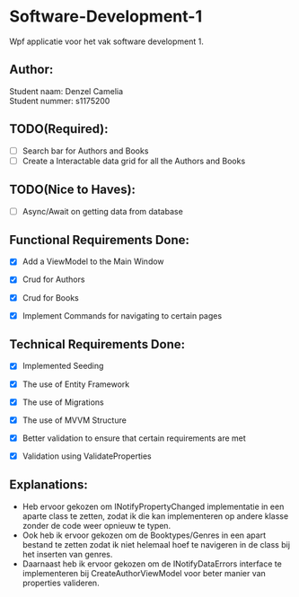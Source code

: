# Software-Development-1
Wpf applicatie voor het vak software development 1.

## Author:
Student naam: Denzel Camelia \
Student nummer: s1175200


## TODO(Required):
- [ ] Search bar for Authors and Books
- [ ] Create a Interactable data grid for all the Authors and Books 

## TODO(Nice to Haves):
- [ ] Async/Await on getting data from database

## Functional Requirements Done:
- [x] Add a ViewModel to the Main Window
- [x] Crud for Authors
- [x] Crud for Books
- [x] Implement Commands for navigating to certain pages


## Technical Requirements Done:
- [x] Implemented Seeding
- [x] The use of Entity Framework
- [x] The use of Migrations
- [x] The use of MVVM Structure
- [x] Better validation to ensure that certain requirements are met
- [x] Validation using ValidateProperties


## Explanations:
- Heb ervoor gekozen om INotifyPropertyChanged implementatie in een aparte class te zetten, 
zodat ik die kan implementeren op andere klasse zonder de code weer opnieuw te typen.
- Ook heb ik ervoor gekozen om de Booktypes/Genres in een apart bestand te zetten zodat ik niet helemaal
hoef te navigeren in de class bij het inserten van genres.
- Daarnaast heb ik ervoor gekozen om de INotifyDataErrors interface te implementeren bij CreateAuthorViewModel voor
beter manier van properties valideren.